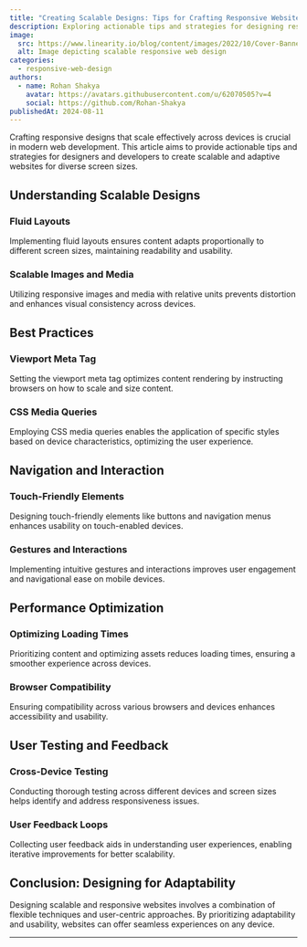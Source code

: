 ```yaml
---
title: "Creating Scalable Designs: Tips for Crafting Responsive Websites"
description: Exploring actionable tips and strategies for designing responsive websites that scale seamlessly across different devices and screen sizes.
image:
  src: https://www.linearity.io/blog/content/images/2022/10/Cover-Banner-Design.png
  alt: Image depicting scalable responsive web design
categories:
  - responsive-web-design
authors:
  - name: Rohan Shakya
    avatar: https://avatars.githubusercontent.com/u/62070505?v=4
    social: https://github.com/Rohan-Shakya
publishedAt: 2024-08-11
---
```


Crafting responsive designs that scale effectively across devices is crucial in modern web development. This article aims to provide actionable tips and strategies for designers and developers to create scalable and adaptive websites for diverse screen sizes.

## Understanding Scalable Designs

### Fluid Layouts

Implementing fluid layouts ensures content adapts proportionally to different screen sizes, maintaining readability and usability.

### Scalable Images and Media

Utilizing responsive images and media with relative units prevents distortion and enhances visual consistency across devices.

## Best Practices

### Viewport Meta Tag

Setting the viewport meta tag optimizes content rendering by instructing browsers on how to scale and size content.

### CSS Media Queries

Employing CSS media queries enables the application of specific styles based on device characteristics, optimizing the user experience.

## Navigation and Interaction

### Touch-Friendly Elements

Designing touch-friendly elements like buttons and navigation menus enhances usability on touch-enabled devices.

### Gestures and Interactions

Implementing intuitive gestures and interactions improves user engagement and navigational ease on mobile devices.

## Performance Optimization

### Optimizing Loading Times

Prioritizing content and optimizing assets reduces loading times, ensuring a smoother experience across devices.

### Browser Compatibility

Ensuring compatibility across various browsers and devices enhances accessibility and usability.

## User Testing and Feedback

### Cross-Device Testing

Conducting thorough testing across different devices and screen sizes helps identify and address responsiveness issues.

### User Feedback Loops

Collecting user feedback aids in understanding user experiences, enabling iterative improvements for better scalability.

## Conclusion: Designing for Adaptability

Designing scalable and responsive websites involves a combination of flexible techniques and user-centric approaches. By prioritizing adaptability and usability, websites can offer seamless experiences on any device.

---
